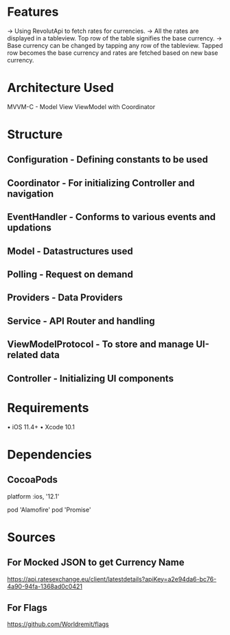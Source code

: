#  Features
-> Using RevolutApi to fetch rates for currencies.
-> All the rates are displayed in a tableview. Top row of the table signifies the base currency.
-> Base currency can be changed by tapping any row of the tableview. Tapped row becomes the base currency and              rates are fetched based on new base currency.

# Architecture Used 
MVVM-C - Model View ViewModel with Coordinator

# Structure
## Configuration - Defining constants to be used
## Coordinator - For initializing Controller and navigation
## EventHandler - Conforms to various events and updations
## Model - Datastructures used
## Polling - Request on demand
## Providers - Data Providers
## Service - API Router and handling
## ViewModelProtocol - To store and manage UI-related data
## Controller - Initializing UI components

# Requirements
•    iOS 11.4+
•    Xcode 10.1

# Dependencies
## CocoaPods
platform :ios, '12.1'

pod 'Alamofire'
pod 'Promise'

# Sources
## For Mocked JSON to get Currency Name 
https://api.ratesexchange.eu/client/latestdetails?apiKey=a2e94da6-bc76-4a90-94fa-1368ad0c0421

## For Flags
https://github.com/Worldremit/flags


